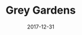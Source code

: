 ---
layout: productions
redirect_from:
- /productions/2017_Grey_Gardens
title: Grey Gardens
date: 2017-12-31
opening_date: 2017-12-31
approx_date: year
Theatre: Theatre Jacksonville
venue: Harold K. Smith Playhouse
cast:
- Gould: Michael Lipp
crew:
- Director: Michael Lipp
---